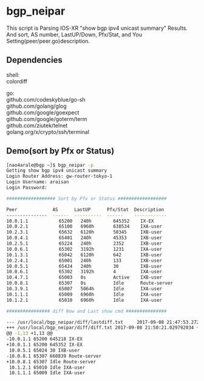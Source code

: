 # bgp_neipar
This script is Parsing IOS-XR "show bgp ipv4 unicast summary" Results.  
And sort, AS number, LastUP/Down, Pfx/Stat, and You Setting(peer/peer.go)description.  

## Dependencies
shell:  
colordiff  
  
go:  
github.com/codeskyblue/go-sh  
github.com/golang/glog  
github.com/google/goexpect  
github.com/google/goterm/term  
github.com/ziutek/telnet  
golang.org/x/crypto/ssh/terminal  

## Demo(sort by Pfx or Status)
```bash
[nao4arale@bgp ~]$ bgp_neipar -p
Getting show bgp ipv4 unicast summary
Login Router Address: gw-router-tokyo-1  
Login Username: araisan
Login Password: 

################## Sort by Pfx or Status ##################

Peer             AS      LastUP      Pfx/Stat  Description   
---------------  ------  ----------  ------    ------------  
10.0.1.1　　  　　　 65200   240h        645352    IX-EX       
10.0.2.1　　　　　   65100   6960h       638534    IXA-user 
10.2.3.1　　　　　   65632   6120h       58345     IXB-user          
10.0.4.1　　　　　   65401   240h        45353     IXB-user       
10.2.5.1　　　　　   65224   240h        2352      IXB-user       
10.0.6.1　　　　　   65302   3192h       1231      IXA-user  
10.1.3.1　　　　　   65042   6120h       642       IXB-user          
10.2.4.1　　　　　   65001   240h        133       IXB-user       
10.0.5.1　　　　　   65424   240h        30        IXB-user       
10.0.6.1　　　　　   65302   3192h       4         IXA-user          
10.4.7.1　　　　　   65003   0s          Active    IXB-user      
10.0.8.1　　　　　   65307   0s          Idle      Route-server        
10.3.9.1　　　　　   65007   5064h       Idle      IXA-user      
10.1.1.1　　　　　   65009   6960h       Idle      IXA-user       
10.1.2.1　　　　　   65010   6960h       Idle      IXA-user        

################ diff Now and Last show cmd ###############

--- /usr/local/bgp_neipar/diff/lastdiff.txt     2017-09-08 21:47:53.272941246 +0900
+++ /usr/local/bgp_neipar/diff/diff.txt 2017-09-08 21:50:21.029792034 +0900
@@ -1,13 +1,13 @@
-10.0.1.1 65200 645218 IX-EX
+10.0.1.1 65200 645352 IX-EX
 10.0.5.1 65024 30 IXB-user
-10.0.8.1 65307 660839 Route-server 
+10.0.8.1 65307 Idle Route-server 
 10.1.2.1 65010 Idle IXA-user
 10.1.1.1 65009 Idle IXA-user
 ```
 
